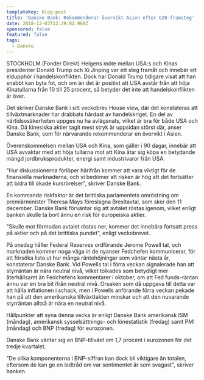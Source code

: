 ```yaml
---
templateKey: blog-post
title: 'Danske Bank: Rekommenderar övervikt Asien efter G20-framsteg'
date: 2018-12-03T12:29:02.968Z
sponsored: false
featured: false
tags:
  - Danske
---
```

STOCKHOLM (Fonder Direkt) Helgens möte mellan USA:s och Kinas presidenter Donald Trump och Xi Jinping var ett steg framåt och innebär ett eldupphör i handelskonflikten. Dock har Donald Trump tidigare visat att han snabbt kan byta fot, och om än det är positivt att USA avstår från att höja Kinatullarna från 10 till 25 procent, så betyder det inte att handelskonflikten är över.

Det skriver Danske Bank i sitt veckobrev House view, där det konstateras att tillväxtmarknader har drabbats hårdast av handelskriget. En del av närtidsosäkerheten uppges nu ha avlägsnats, vilket är bra för både USA och Kina. Då kinesiska aktier tagit mest stryk är uppsidan störst där, anser Danske Bank, som för närvarande rekommenderar en övervikt i Asien.

Överenskommelsen mellan USA och Kina, som gäller i 90 dagar, innebär att USA avvaktar med att höja tullarna mot att Kina åtar sig köpa en betydande mängd jordbruksprodukter, energi samt industrivaror från USA.

"Hur diskussionerna förlöper härifrån kommer att vara viktigt för de finansiella marknaderna, och vi bedömer att risken är hög att det fortsätter att bidra till ökade kursrörelser", skriver Danske Bank.

En kommande riskfaktor är det brittiska parlamentets omröstning om premiärminister Theresa Mays föreslagna Brexitavtal, som sker den 11 december. Danske Bank förväntar sig att avtalet röstas igenom, vilket enligt banken skulle ta bort ännu en risk för europeiska aktier.

"Skulle mot förmodan avtalet röstas ner, kommer det innebära fortsatt press på aktier och på det brittiska pundet", enligt veckobrevet.

På onsdag håller Federal Reserves ordförande Jerome Powell tal, och marknaden kommer noga väga in de nyanser Fedchefen kommunicerar, för att försöka lista ut hur många räntehöjningar som väntar nästa år, konstaterar Danske Bank. Vid Powells tal i förra veckan signalerade han att styrräntan är nära neutral nivå, vilket tolkades som betydligt mer återhållsamt än Fedchefens kommentarer i oktober, om att Fed funds-räntan ännu var en bra bit ifrån neutral nivå. Orsaken som då uppgavs till detta var att hålla inflationen i schack, men i Powells anförande förra veckan pekade han på att den amerikanska tillväxttakten minskar och att den nuvarande styrräntan alltså är nära en neutral nivå.

Hållpunkter att syna denna vecka är enligt Danske Bank amerikansk ISM (måndag), amerikansk sysselsättnings- och lönestatistik (fredag) samt PMI (måndag) och BNP (fredag) för eurozonen.

Danske Bank väntar sig en BNP-tillväxt om 1,7 procent i eurozonen för det tredje kvartalet.

"De olika komponenterna i BNP-siffran kan dock bli viktigare än totalen, eftersom de kan ge en ledtråd om var sentimentet är som svagast", skriver banken.
